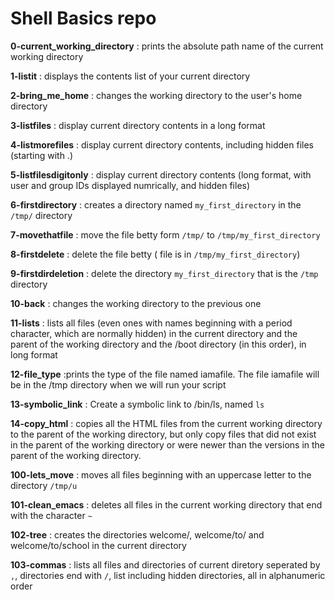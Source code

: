 # Shell Basics repo

**0-current_working_directory** : prints the absolute path name of the current working directory

**1-listit** : displays the contents list of your current directory

**2-bring_me_home** : changes the working directory to the user's home directory

**3-listfiles** : display current directory contents in a long format

**4-listmorefiles** : display current directory contents, including hidden files (starting with .)


**5-listfilesdigitonly** : display current directory contents (long format, with user and group IDs displayed numrically, and hidden files)


**6-firstdirectory** : creates a directory named  `my_first_directory` in the `/tmp/` directory

**7-movethatfile** : move the file betty form `/tmp/`  to  `/tmp/my_first_directory`

**8-firstdelete** : delete the file betty ( file is in `/tmp/my_first_directory`)

**9-firstdirdeletion** : delete the directory `my_first_directory` that is the  `/tmp` directory

**10-back** : changes the working directory to the previous one

**11-lists** : lists all files (even ones with names beginning with a period character, which are normally hidden) in the current directory and the parent of the working directory and the /boot directory (in this order), in long format

**12-file_type** :prints the type of the file named iamafile. The file iamafile will be in the /tmp directory when we will run your script

**13-symbolic_link** : Create a symbolic link to /bin/ls, named `ls`

**14-copy_html** : copies all the HTML files from the current working directory to the parent of the working directory, but only copy files that did not exist in the parent of the working directory or were newer than the versions in the parent of the working directory.

**100-lets_move** : moves all files beginning with an uppercase letter to the directory `/tmp/u`

**101-clean_emacs** : deletes all files in the current working directory that end with the character `~`

**102-tree** : creates the directories welcome/, welcome/to/ and welcome/to/school in the current directory

**103-commas** : lists all files and directories of current diretory seperated by `,`, directories end with `/`, list including hidden directories, all in alphanumeric order
